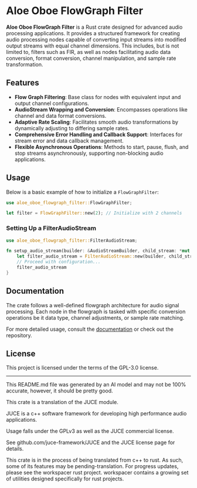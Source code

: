 # Aloe Oboe FlowGraph Filter

**Aloe Oboe FlowGraph Filter** is a Rust crate designed for advanced audio processing applications. It provides a structured framework for creating audio processing nodes capable of converting input streams into modified output streams with equal channel dimensions. This includes, but is not limited to, filters such as FIR, as well as nodes facilitating audio data conversion, format conversion, channel manipulation, and sample rate transformation.

## Features

- **Flow Graph Filtering**: Base class for nodes with equivalent input and output channel configurations.
- **AudioStream Wrapping and Conversion**: Encompasses operations like channel and data format conversions.
- **Adaptive Rate Scaling**: Facilitates smooth audio transformations by dynamically adjusting to differing sample rates.
- **Comprehensive Error Handling and Callback Support**: Interfaces for stream error and data callback management.
- **Flexible Asynchronous Operations**: Methods to start, pause, flush, and stop streams asynchronously, supporting non-blocking audio applications.

## Usage

Below is a basic example of how to initialize a `FlowGraphFilter`:

```rust
use aloe_oboe_flowgraph_filter::FlowGraphFilter;

let filter = FlowGraphFilter::new(2); // Initialize with 2 channels
```

### Setting Up a FilterAudioStream

```rust
use aloe_oboe_flowgraph_filter::FilterAudioStream;

fn setup_audio_stream(builder: &AudioStreamBuilder, child_stream: *mut AudioStream) -> FilterAudioStream {
    let filter_audio_stream = FilterAudioStream::new(builder, child_stream);
    // Proceed with configuration...
    filter_audio_stream
}
```

## Documentation

The crate follows a well-defined flowgraph architecture for audio signal processing. Each node in the flowgraph is tasked with specific conversion operations be it data type, channel adjustments, or sample rate matching.

For more detailed usage, consult the [documentation](https://github.com/klebs6/aloe-rs) or check out the repository.

## License

This project is licensed under the terms of the GPL-3.0 license.

---

This README.md file was generated by an AI model and may not be 100% accurate, however, it should be pretty good.


This crate is a translation of the JUCE module.

JUCE is a c++ software framework for developing high performance audio applications.

Usage falls under the GPLv3 as well as the JUCE commercial license.

See github.com/juce-framework/JUCE and the JUCE license page for details.

This crate is in the process of being translated from c++ to rust. As such, some of its features may be pending-translation. For progress updates, please see the workspacer rust project. workspacer contains a growing set of utilities designed specifically for rust projects.
